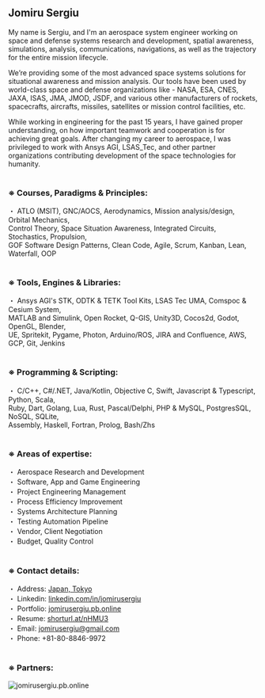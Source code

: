 ## Jomiru Sergiu
My name is Sergiu, and I'm an aerospace system engineer working on space and defense systems research and development, spatial awareness, simulations, analysis, communications, navigations, as well as the trajectory for the entire mission lifecycle.

We’re providing some of the most advanced space systems solutions for situational awareness and mission analysis. Our tools have been used by world-class space and defense organizations like - NASA, ESA, CNES, JAXA, ISAS, JMA, JMOD, JSDF, and various other manufacturers of rockets, spacecrafts, aircrafts, missiles, satellites or mission control facilities, etc.

While working in engineering for the past 15 years, I have gained proper understanding, on how important teamwork and cooperation is for achieving great goals. After changing my career to aerospace, I was privileged to work with Ansys AGI, LSAS_Tec, and other partner organizations contributing development of the space technologies for humanity.<br /><br />


### ※ Courses, Paradigms & Principles:
・ ATLO (MSIT), GNC/AOCS, Aerodynamics,
Mission analysis/design, Orbital Mechanics,<br />
Control Theory, Space Situation Awareness,
Integrated Circuits, Stochastics, Propulsion,<br />
GOF Software Design Patterns, Clean Code,
Agile, Scrum, Kanban, Lean, Waterfall, OOP<br /><br />


### ※ Tools, Engines & Libraries:
・ Ansys AGI's STK, ODTK & TETK Tool Kits,
LSAS Tec UMA, Comspoc & Cesium System,<br />
MATLAB and Simulink, Open Rocket, Q-GIS,
Unity3D, Cocos2d, Godot, OpenGL, Blender,<br />
UE, Spritekit, Pygame, Photon, Arduino/ROS,
JIRA and Confluence, AWS, GCP, Git, Jenkins<br /><br />


### ※ Programming & Scripting:
・ C/C++, C#/.NET, Java/Kotlin, Objective C,
Swift, Javascript & Typescript, Python, Scala,<br />
Ruby, Dart, Golang, Lua, Rust, Pascal/Delphi,
PHP & MySQL, PostgresSQL, NoSQL, SQLite,<br />
Assembly, Haskell, Fortran, Prolog, Bash/Zhs<br /><br />


### ※ Areas of expertise:

・ Aerospace Research and Development<br />
・ Software, App and Game Engineering<br />
・ Project Engineering Management<br />
・ Process Efficiency Improvement<br />
・ Systems Architecture Planning<br />
・ Testing Automation Pipeline<br />
・ Vendor, Client Negotiation<br />
・ Budget, Quality Control<br /><br />

### ※ Contact details:
・ Address: [Japan, Tokyo](https://www.google.com/maps/@35.6577349,139.8613669,3a,75y,331.62h,97.17t/data=!3m6!1e1!3m4!1sH_0vRhdEg8S0SidBRaGLpA!2e0!7i16384!8i8192)<br />
・ Linkedin: [linkedin.com/in/jomirusergiu](https://linkedin.com/in/jomirusergiu)<br />
・ Portfolio: [jomirusergiu.pb.online](https://jomirusergiu.pb.online)<br />
・ Resume: [shorturl.at/nHMU3](https://shorturl.at/nHMU3)<br />
・ Email: jomirusergiu@gmail.com<br />
・ Phone: +81-80-8846-9972<br /><br />

### ※ Partners:
![jomirusergiu.pb.online](https://dif1tzfqclj9f.cloudfront.net/000_clients/1306812/page/w1000-1306812nQwcv4Ad.png)

<!--
**jomirusergiu/jomirusergiu** is a ✨ _special_ ✨ repository because its `README.md` (this file) appears on your GitHub profile.

Here are some ideas to get you started:

- 🔭 I’m currently working on ...
- 🌱 I’m currently learning ...
- 👯 I’m looking to collaborate on ...
- 🤔 I’m looking for help with ...
- 💬 Ask me about ...
- 📫 How to reach me: ...
- 😄 Pronouns: ...
- ⚡ Fun fact: ...
-->
